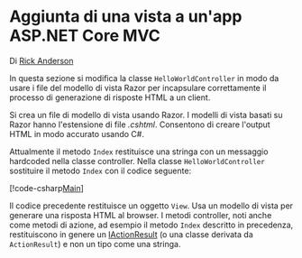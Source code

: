 # <a name="adding-a-view-to-an-aspnet-core-mvc-app"></a>Aggiunta di una vista a un'app ASP.NET Core MVC

Di [Rick Anderson](https://twitter.com/RickAndMSFT)

In questa sezione si modifica la classe `HelloWorldController` in modo da usare i file del modello di vista Razor per incapsulare correttamente il processo di generazione di risposte HTML a un client.

Si crea un file di modello di vista usando Razor. I modelli di vista basati su Razor hanno l'estensione di file *.cshtml*. Consentono di creare l'output HTML in modo accurato usando C#.

Attualmente il metodo `Index` restituisce una stringa con un messaggio hardcoded nella classe controller. Nella classe `HelloWorldController` sostituire il metodo `Index` con il codice seguente:

[!code-csharp[Main](../../tutorials/first-mvc-app/start-mvc/sample/MvcMovie/Controllers/HelloWorldController.cs?name=snippet_4)]

Il codice precedente restituisce un oggetto `View`. Usa un modello di vista per generare una risposta HTML al browser. I metodi controller, noti anche come metodi di azione, ad esempio il metodo `Index` descritto in precedenza, restituiscono in genere un [IActionResult](https://docs.microsoft.com/aspnet/core/api/microsoft.aspnetcore.mvc.iactionresult) (o una classe derivata da `ActionResult`) e non un tipo come una stringa.
